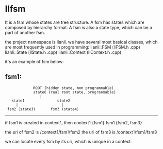 # llfsm
It is a fsm whose states are tree structure.
A fsm has states which are composed by hierarchy format.
A fsm is also a state type, which can be a part of another fsm.

the project namespace is lianli. we have several most basical classes, which are most frequently used in programming:
lianli::FSM  (llFSM.h .cpp)
lianli::State (llState.h .cpp)
lianli::Context (llContext.h .cpp)



it's an example of fsm below:

fsm1:
-------------------------------------------------------
                 ROOT (hidden state, non programmable) 
                 state0 (real root state, programmable)
                    |
       state1               state2   
         |                    |
     fsm2 (state3)       fsm3 (state4)
-------------------------------------------------------

if fsm1 is created in context1, then
context1 {fsm1}
fsm1 {fsm2, fsm3}

the uri of fsm2 is /context1/fsm1/fsm2
the uri of fsm3 is /context1/fsm1/fsm3

we can locate every fsm by its uri, which is unique in a context.
